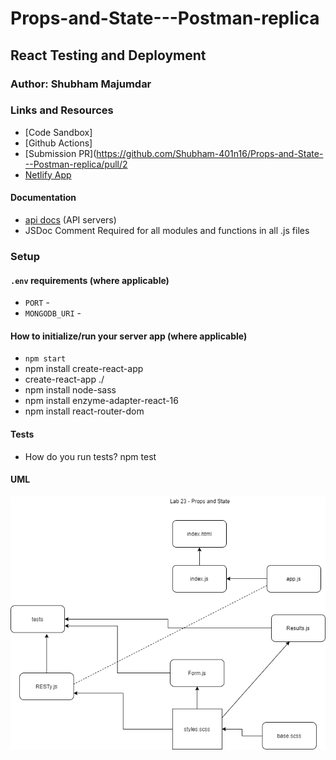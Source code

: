 # Props-and-State---Postman-replica

## React Testing and Deployment

### Author: Shubham Majumdar

### Links and Resources
* [Code Sandbox]
* [Github Actions]
* [Submission PR](https://github.com/Shubham-401n16/Props-and-State---Postman-replica/pull/2
* [Netlify App](https://amazing-babbage-d45d3c.netlify.app/)

#### Documentation
* [api docs](http://xyz.com/api-docs) (API servers)
* JSDoc Comment Required for all modules and functions in all .js files

### Setup
#### `.env` requirements (where applicable)
* `PORT` -
* `MONGODB_URI` -

#### How to initialize/run your server app (where applicable)
* `npm start`
* npm install create-react-app
* create-react-app ./
* npm install node-sass
* npm install enzyme-adapter-react-16
* npm install react-router-dom
  
#### Tests
* How do you run tests?
npm test

#### UML
![UML Diagram](whiteboard.png)
